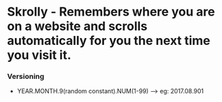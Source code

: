 # Skrolly - Remembers where you are on a website and scrolls automatically for you the next time you visit it.

### Versioning
-   YEAR.MONTH.9(random constant).NUM(1-99)  -->  eg: 2017.08.901